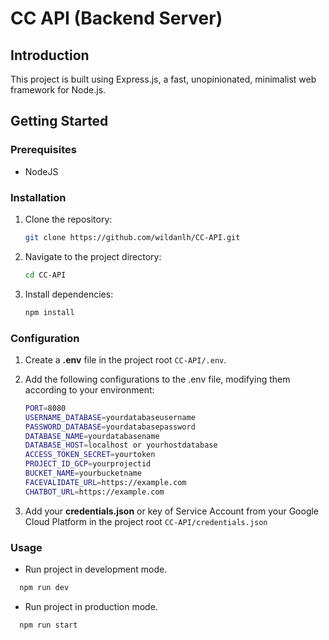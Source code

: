 # CC API (Backend Server)

## Introduction

This project is built using Express.js, a fast, unopinionated, minimalist web framework for Node.js.

## Getting Started

### Prerequisites

- NodeJS

### Installation

1. Clone the repository:
   ```bash
   git clone https://github.com/wildanlh/CC-API.git
   ```
2. Navigate to the project directory:
   ```bash
   cd CC-API
   ```
3. Install dependencies:
   ```bash
   npm install
   ```

### Configuration

1. Create a **.env** file in the project root `CC-API/.env`.
2. Add the following configurations to the .env file, modifying them according to your environment:

   ```bash
   PORT=8080
   USERNAME_DATABASE=yourdatabaseusername
   PASSWORD_DATABASE=yourdatabasepassword
   DATABASE_NAME=yourdatabasename
   DATABASE_HOST=localhost or yourhostdatabase
   ACCESS_TOKEN_SECRET=yourtoken
   PROJECT_ID_GCP=yourprojectid
   BUCKET_NAME=yourbucketname
   FACEVALIDATE_URL=https://example.com
   CHATBOT_URL=https://example.com
   ```

3. Add your **credentials.json** or key of Service Account from your Google Cloud Platform in the project root `CC-API/credentials.json`

### Usage

- Run project in development mode.

```bash
  npm run dev
```

- Run project in production mode.

```bash
  npm run start
```
